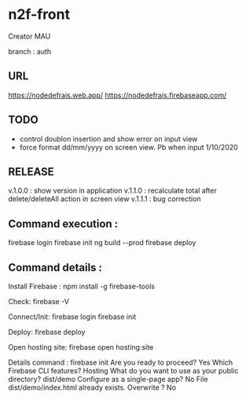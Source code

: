 # n2f-front

Creator MAU

branch : auth

## URL

https://nodedefrais.web.app/
https://nodedefrais.firebaseapp.com/

## TODO

- control doublon insertion and show error on input view
- force format dd/mm/yyyy on screen view. Pb when input 1/10/2020

## RELEASE

v.1.0.0 :
show version in application
v.1.1.0 :
recalculate total after delete/deleteAll action in screen view
v.1.1.1 :
bug correction

## Command execution :

firebase login
firebase init
ng build --prod
firebase deploy

## Command details :

Install Firebase :
npm install -g firebase-tools

Check:
firebase -V

Connect/Init:
firebase login
firebase init

Deploy:
firebase deploy

Open hosting site:
firebase open hosting:site

Details command :
firebase init
Are you ready to proceed? Yes
Which Firebase CLI features? Hosting
What do you want to use as your public directory? dist/demo
Configure as a single-page app? No
File dist/demo/index.html already exists. Overwrite ? No
